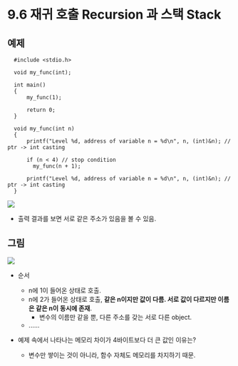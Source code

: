 # 9.6 재귀 호출 Recursion 과 스택 Stack


## 예제

      #include <stdio.h>

      void my_func(int);

      int main()
      {
          my_func(1);
          
          return 0;
      }

      void my_func(int n)
      {
          printf("Level %d, address of variable n = %d\n", n, (int)&n); // ptr -> int casting

          if (n < 4) // stop condition
            my_func(n + 1);

          printf("Level %d, address of variable n = %d\n", n, (int)&n); // ptr -> int casting
      }

<img src="https://github.com/uber9ma/following_C/blob/master/images/chapter9/func5.png?raw=true">

* 출력 결과를 보면 서로 같은 주소가 있음을 볼 수 있음.

## 그림
<img src="https://github.com/uber9ma/following_C/blob/master/images/chapter9/func6.png?raw=true">

* 순서
  - n에 1이 들어온 상태로 호출.
  - n에 2가 들어온 상태로 호출, __같은 n이지만 값이 다름. 서로 값이 다르지만 이름은 같은 n이 동시에 존재__.
    - 변수의 이름만 같을 뿐, 다른 주소를 갖는 서로 다른 object. 
  - ......

* 예제 속에서 나타나는 메모리 차이가 4바이트보다 더 큰 값인 이유는?
  - 변수만 쌓이는 것이 아니라, 함수 자체도 메모리를 차지하기 때문.
